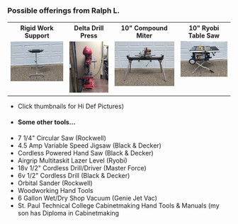 
### Possible offerings from Ralph L.

<table>
  <tr>
    <th>Rigid Work Support</td>
    <th>Delta Drill Press</td>
    <th>10" Compound Miter</td>
    <th>10" Ryobi Table Saw</td>   
  </tr>
  <tr>
      <td valign="top">
      <a href="./image1.jpg">
      <img src="./Thumbnails/image1-t.jpg">
      </a>
      </td>
         <td valign="top">
      <a href="./image-2.jpg">
      <img src="./Thumbnails/image2-t.jpg">
      </a>
      </td>
        <td valign="top">
      <a href="./image3.jpg">
      <img src="./Thumbnails/image3-t.jpg">
      </a>
      </td>
        <td valign="top">
      <a href="./image4.jpg">
      <img src="./Thumbnails/image4-t.jpg">
      </a>
      </td>
  </tr>
 </table>
 
- Click thumbnails for Hi Def Pictures)
- 
  #### Some other tools...
- 7 1/4" Circular Saw (Rockwell)
- 4.5 Amp Variable Speed Jigsaw (Black & Decker)
- Cordless Powered Hand Saw (Black & Decker)
- Airgrip Multitaskit Lazer Level (Ryobi)
- 18v 1/2" Cordless Drill/Driver (Master Force)
- 6v 1/2" Cordless Drill (Black & Decker)
- Orbital Sander (Rockwell)
- Woodworking Hand Tools
- 6 Gallon Wet/Dry Shop Vacuum (Genie Jet Vac)
- St. Paul Technical College Cabinetmaking Hand Tools & Manuals (my son has Diploma in Cabinetmaking
